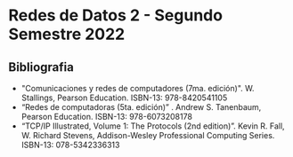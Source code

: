 # Redes de Datos 2 - Segundo Semestre 2022

## Bibliografia
- "Comunicaciones y redes de computadores (7ma. edición)". W. Stallings, Pearson Education. ISBN-13: 978-8420541105
- “Redes de computadoras (5ta. edición)” . Andrew S. Tanenbaum, Pearson Education. ISBN-13: 978-6073208178
- “TCP/IP Illustrated, Volume 1: The Protocols (2nd edition)”. Kevin R. Fall, W. Richard Stevens, Addison-Wesley Professional Computing Series. ISBN-13: 078-5342336313
